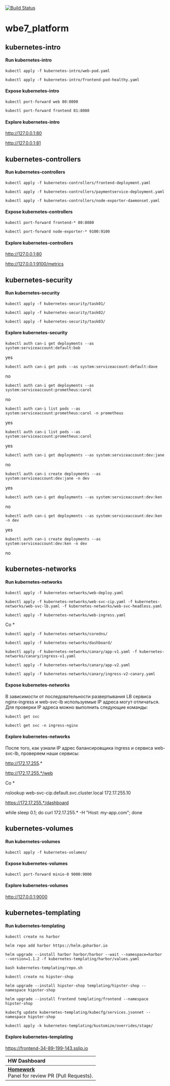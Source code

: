 [![Build Status](https://travis-ci.com/otus-kuber-2019-12/wbe7_platform.svg?branch=master)](https://travis-ci.com/otus-kuber-2019-12/wbe7_platform)

# wbe7_platform


kubernetes-intro
-
#### Run kubernetes-intro

`kubectl apply -f kubernetes-intro/web-pod.yaml`

`kubectl apply -f kubernetes-intro/frontend-pod-healthy.yaml`

#### Expose kubernetes-intro

`kubectl port-forward web 80:8000`

`kubectl port-forward frontend 81:8080`

#### Explore kubernetes-intro

http://127.0.0.1:80

http://127.0.0.1:81

kubernetes-controllers
-
#### Run kubernetes-controllers

`kubectl apply -f kubernetes-controllers/frontend-deployment.yaml`

`kubectl apply -f kubernetes-controllers/paymentservice-deployment.yaml`

`kubectl apply -f kubernetes-controllers/node-exporter-daemonset.yaml`

#### Expose kubernetes-controllers

`kubectl port-forward frontend-* 80:8080`

`kubectl port-forward node-exporter-* 9100:9100`

#### Explore kubernetes-controllers

http://127.0.0.1:80

http://127.0.0.1:9100/metrics

kubernetes-security
-
#### Run kubernetes-security

`kubectl apply -f kubernetes-security/task01/`

`kubectl apply -f kubernetes-security/task02/`

`kubectl apply -f kubernetes-security/task03/`


#### Explore kubernetes-security

`kubectl auth can-i get deployments --as system:serviceaccount:default:bob`

yes

`kubectl auth can-i get pods --as system:serviceaccount:default:dave`

no

`kubectl auth can-i get deployments --as system:serviceaccount:prometheus:carol`

no

`kubectl auth can-i list pods --as system:serviceaccount:prometheus:carol -n prometheus`

yes

`kubectl auth can-i list pods --as system:serviceaccount:prometheus:carol`

yes

`kubectl auth can-i get deployments --as system:serviceaccount:dev:jane`

no

`kubectl auth can-i create deployments --as system:serviceaccount:dev:jane -n dev`

yes

`kubectl auth can-i get deployments --as system:serviceaccount:dev:ken`

no

`kubectl auth can-i get deployments --as system:serviceaccount:dev:ken -n dev`

yes

`kubectl auth can-i create deployments --as system:serviceaccount:dev:ken -n dev`

no

kubernetes-networks
-
#### Run kubernetes-networks

`kubectl apply -f kubernetes-networks/web-deploy.yaml`

`kubectl apply -f kubernetes-networks/web-svc-cip.yaml -f kubernetes-networks/web-svc-lb.yaml -f kubernetes-networks/web-svc-headless.yaml`

`kubectl apply -f kubernetes-networks/web-ingress.yaml`

Со *

`kubectl apply -f kubernetes-networks/coredns/`

`kubectl apply -f kubernetes-networks/dashboard/`

`kubectl apply -f kubernetes-networks/canary/app-v1.yaml -f kubernetes-networks/canary/ingress-v1.yaml`

`kubectl apply -f kubernetes-networks/canary/app-v2.yaml`

`kubectl apply -f kubernetes-networks/canary/ingress-v2-canary.yaml`

#### Expose kubernetes-networks

В зависимости от последовательности развертывания LB сервиса nginx-ingress и web-svc-lb используемые IP адреса могут отличаться. Для проверки IP адреса можно выполнить следующие команды:

`kubectl get svc`

`kubectl get svc -n ingress-nginx `

#### Explore kubernetes-networks

После того, как узнали IP адрес балансировщика ingress и сервиса web-svc-lb, проверяем наши сервисы:

http://172.17.255.*

http://172.17.255.*/web

Со *

nslookup web-svc-cip.default.svc.cluster.local 172.17.255.10

https://172.17.255.*/dashboard

while sleep 0.1; do curl 172.17.255.* -H "Host: my-app.com"; done

kubernetes-volumes
-
#### Run kubernetes-volumes

`kubectl apply -f kubernetes-volumes/`

#### Expose kubernetes-volumes

`kubectl port-forward minio-0 9000:9000`

#### Explore kubernetes-volumes

http://127.0.0.1:9000

kubernetes-templating
-
#### Run kubernetes-templating

`kubectl create ns harbor`

`helm repo add harbor https://helm.goharbor.io`

`helm upgrade --install harbor harbor/harbor --wait --namespace=harbor --version=1.1.2 -f kubernetes-templating/harbor/values.yaml`

`bash kubernetes-templating/repo.sh`

`kubectl create ns hipster-shop`

`helm upgrade --install hipster-shop templating/hipster-shop --namespace hipster-shop`

`helm upgrade --install frontend templating/frontend --namespace hipster-shop`

`kubecfg update kubernetes-templating/kubecfg/services.jsonnet --namespace hipster-shop`

`kubectl apply -k kubernetes-templating/kustomize/overrides/stage/`

#### Explore kubernetes-templating

https://frontend-34-89-199-143.sslip.io

| HW Dashboard                                                                                                         |
| :----------------------------------------------------------------------------------------------------------------------------------- |
| [**Homework**](https://github.com/orgs/otus-kuber-2019-12/projects/1)<br/> Panel for review PR (Pull Requests). |